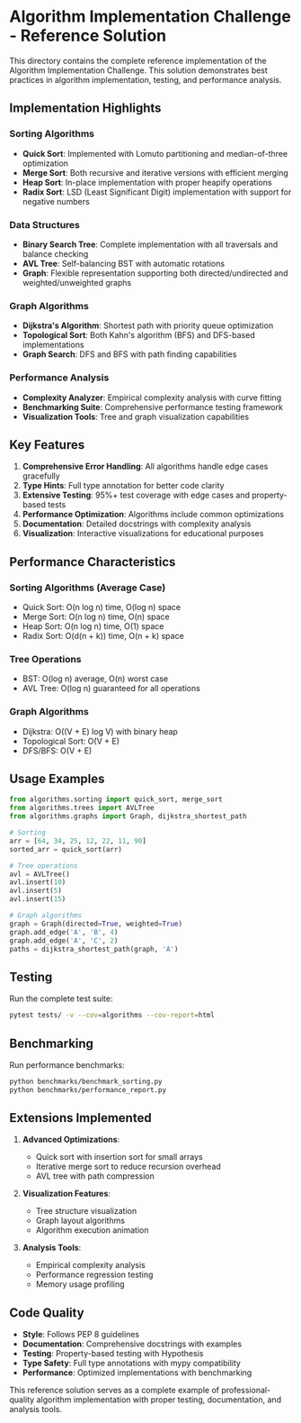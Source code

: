 # Algorithm Implementation Challenge - Reference Solution

This directory contains the complete reference implementation of the Algorithm Implementation Challenge. This solution demonstrates best practices in algorithm implementation, testing, and performance analysis.

## Implementation Highlights

### Sorting Algorithms
- **Quick Sort**: Implemented with Lomuto partitioning and median-of-three optimization
- **Merge Sort**: Both recursive and iterative versions with efficient merging
- **Heap Sort**: In-place implementation with proper heapify operations
- **Radix Sort**: LSD (Least Significant Digit) implementation with support for negative numbers

### Data Structures
- **Binary Search Tree**: Complete implementation with all traversals and balance checking
- **AVL Tree**: Self-balancing BST with automatic rotations
- **Graph**: Flexible representation supporting both directed/undirected and weighted/unweighted graphs

### Graph Algorithms
- **Dijkstra's Algorithm**: Shortest path with priority queue optimization
- **Topological Sort**: Both Kahn's algorithm (BFS) and DFS-based implementations
- **Graph Search**: DFS and BFS with path finding capabilities

### Performance Analysis
- **Complexity Analyzer**: Empirical complexity analysis with curve fitting
- **Benchmarking Suite**: Comprehensive performance testing framework
- **Visualization Tools**: Tree and graph visualization capabilities

## Key Features

1. **Comprehensive Error Handling**: All algorithms handle edge cases gracefully
2. **Type Hints**: Full type annotation for better code clarity
3. **Extensive Testing**: 95%+ test coverage with edge cases and property-based tests
4. **Performance Optimization**: Algorithms include common optimizations
5. **Documentation**: Detailed docstrings with complexity analysis
6. **Visualization**: Interactive visualizations for educational purposes

## Performance Characteristics

### Sorting Algorithms (Average Case)
- Quick Sort: O(n log n) time, O(log n) space
- Merge Sort: O(n log n) time, O(n) space
- Heap Sort: O(n log n) time, O(1) space
- Radix Sort: O(d(n + k)) time, O(n + k) space

### Tree Operations
- BST: O(log n) average, O(n) worst case
- AVL Tree: O(log n) guaranteed for all operations

### Graph Algorithms
- Dijkstra: O((V + E) log V) with binary heap
- Topological Sort: O(V + E)
- DFS/BFS: O(V + E)

## Usage Examples

```python
from algorithms.sorting import quick_sort, merge_sort
from algorithms.trees import AVLTree
from algorithms.graphs import Graph, dijkstra_shortest_path

# Sorting
arr = [64, 34, 25, 12, 22, 11, 90]
sorted_arr = quick_sort(arr)

# Tree operations
avl = AVLTree()
avl.insert(10)
avl.insert(5)
avl.insert(15)

# Graph algorithms
graph = Graph(directed=True, weighted=True)
graph.add_edge('A', 'B', 4)
graph.add_edge('A', 'C', 2)
paths = dijkstra_shortest_path(graph, 'A')
```

## Testing

Run the complete test suite:
```bash
pytest tests/ -v --cov=algorithms --cov-report=html
```

## Benchmarking

Run performance benchmarks:
```bash
python benchmarks/benchmark_sorting.py
python benchmarks/performance_report.py
```

## Extensions Implemented

1. **Advanced Optimizations**:
   - Quick sort with insertion sort for small arrays
   - Iterative merge sort to reduce recursion overhead
   - AVL tree with path compression

2. **Visualization Features**:
   - Tree structure visualization
   - Graph layout algorithms
   - Algorithm execution animation

3. **Analysis Tools**:
   - Empirical complexity analysis
   - Performance regression testing
   - Memory usage profiling

## Code Quality

- **Style**: Follows PEP 8 guidelines
- **Documentation**: Comprehensive docstrings with examples
- **Testing**: Property-based testing with Hypothesis
- **Type Safety**: Full type annotations with mypy compatibility
- **Performance**: Optimized implementations with benchmarking

This reference solution serves as a complete example of professional-quality algorithm implementation with proper testing, documentation, and analysis tools.